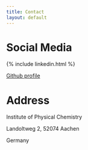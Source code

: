 ```yaml
---
title: Contact
layout: default
---
```


# Social Media
{% include linkedin.html %}

[Github profile](https://github.com/adrianusler)

# Address
Institute of Physical Chemistry

Landoltweg 2, 52074 Aachen

Germany